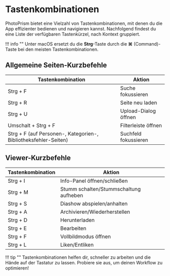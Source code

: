 # Tastenkombinationen

PhotoPrism bietet eine Vielzahl von Tastenkombinationen, mit denen du die App effizienter bedienen und navigieren kannst. Nachfolgend findest du eine Liste der verfügbaren Tastenkürzel, nach Kontext gruppiert.

!!! info ""
    Unter macOS ersetzt du die **Strg**-Taste durch die **⌘** (Command)-Taste bei den meisten Tastenkombinationen.

## Allgemeine Seiten-Kurzbefehle

| Tastenkombination         | Aktion               |
|--------------------------|----------------------|
| Strg + F                 | Suche fokussieren    |
| Strg + R                 | Seite neu laden      |
| Strg + U                 | Upload-Dialog öffnen |
| Umschalt + Strg + F      | Filterleiste öffnen  |
| Strg + F (auf Personen-, Kategorien-, Bibliotheksfehler-Seiten) | Suchfeld fokussieren |

## Viewer-Kurzbefehle

| Tastenkombination         | Aktion                                 |
|--------------------------|----------------------------------------|
| Strg + I                 | Info-Panel öffnen/schließen            |
| Strg + M                 | Stumm schalten/Stummschaltung aufheben |
| Strg + S                 | Diashow abspielen/anhalten             |
| Strg + A                 | Archivieren/Wiederherstellen           |
| Strg + D                 | Herunterladen                          |
| Strg + E                 | Bearbeiten                             |
| Strg + F                 | Vollbildmodus öffnen                   |
| Strg + L                 | Liken/Entliken                         |

!!! tip ""
    Tastenkombinationen helfen dir, schneller zu arbeiten und die Hände auf der Tastatur zu lassen. Probiere sie aus, um deinen Workflow zu optimieren!
